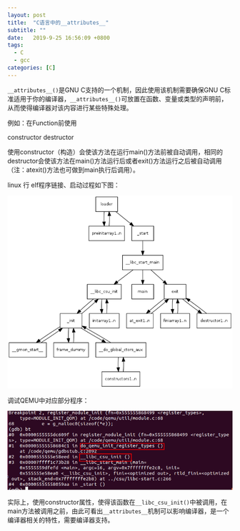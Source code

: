 ```yaml
---
layout: post
title:  "C语言中的__attributes__"
subtitle: ""
date:   2019-9-25 16:56:09 +0800
tags:
  - C
  - gcc
categories: [C]
---
```


`__attributes__()`是GNU C支持的一个机制，因此使用该机制需要确保GNU C标准适用于你的编译器，`__attributes__()`可放置在函数、变量或类型的声明前，从而使得编译器对该内容进行某些特殊处理。

例如：在Function前使用

constructor
destructor

使用constructor（构造）会使该方法在运行main()方法前被自动调用，相同的destructor会使该方法在main()方法运行后或者exit()方法运行之后被自动调用（注：atexit()方法也可做到main执行后调用）。

linux 行 elf程序链接、启动过程如下图：

![](\pictures\elf_callgraph.png)

调试QEMU中对应部分程序：

![](\pictures\C_constructor.jpg)

实际上，使用constructor属性，使得该函数在`__libc_csu_init()`中被调用，在main方法被调用之前，由此可看出`__attributes__`机制可以影响编译器，是一个编译器相关的特性，需要编译器支持。



[Function-Attributes]: https://gcc.gnu.org/onlinedocs/gcc-4.0.0/gcc/Function-Attributes.html
[Type-Attributes]: https://gcc.gnu.org/onlinedocs/gcc-4.0.0/gcc/Type-Attributes.html
[Variable-Attributes]: https://gcc.gnu.org/onlinedocs/gcc-4.0.0/gcc/Variable-Attributes.html

